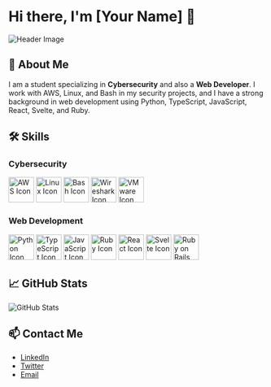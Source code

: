 # Hi there, I'm [Your Name] 👋

![Header Image](https://your-image-url.com/header.jpg)

## 🚀 About Me

I am a student specializing in **Cybersecurity** and also a **Web Developer**. I work with AWS, Linux, and Bash in my security projects, and I have a strong background in web development using Python, TypeScript, JavaScript, React, Svelte, and Ruby.

## 🛠️ Skills

### Cybersecurity
<img src="https://upload.wikimedia.org/wikipedia/commons/9/93/Amazon_Web_Services_Logo.svg" alt="AWS Icon" width="50" height="50"/> 
<img src="https://upload.wikimedia.org/wikipedia/commons/a/af/Tux.png" alt="Linux Icon" width="50" height="50"/> 
<img src="https://upload.wikimedia.org/wikipedia/commons/4/4b/Bash_Logo_Colored.svg" alt="Bash Icon" width="50" height="50"/> 
<img src="https://upload.wikimedia.org/wikipedia/commons/e/e1/Wireshark_Logo.png" alt="Wireshark Icon" width="50" height="50"/> 
<img src="https://upload.wikimedia.org/wikipedia/commons/5/5e/VMware_logo.svg" alt="VMware Icon" width="50" height="50"/> 

### Web Development
<img src="https://upload.wikimedia.org/wikipedia/commons/c/c3/Python-logo-notext.svg" alt="Python Icon" width="50" height="50"/> 
<img src="https://upload.wikimedia.org/wikipedia/commons/4/4c/Typescript_logo_2020.svg" alt="TypeScript Icon" width="50" height="50"/> 
<img src="https://upload.wikimedia.org/wikipedia/commons/6/6a/JavaScript-logo.png" alt="JavaScript Icon" width="50" height="50"/> 
<img src="https://upload.wikimedia.org/wikipedia/commons/7/73/Ruby_logo.svg" alt="Ruby Icon" width="50" height="50"/> 
<img src="https://upload.wikimedia.org/wikipedia/commons/a/a7/React-icon.svg" alt="React Icon" width="50" height="50"/> 
<img src="https://upload.wikimedia.org/wikipedia/commons/1/1b/Svelte_Logo.svg" alt="Svelte Icon" width="50" height="50"/> 
<img src="https://upload.wikimedia.org/wikipedia/commons/6/62/Ruby_On_Rails_Logo.svg" alt="Ruby on Rails Icon" width="50" height="50"/> 

## 📈 GitHub Stats

![GitHub Stats](https://github-readme-stats.vercel.app/api?username=yourusername&show_icons=true&theme=dracula)

## 📫 Contact Me

- [LinkedIn](https://www.linkedin.com/in/yourprofile)
- [Twitter](https://twitter.com/yourprofile)
- [Email](mailto:youremail@example.com)
